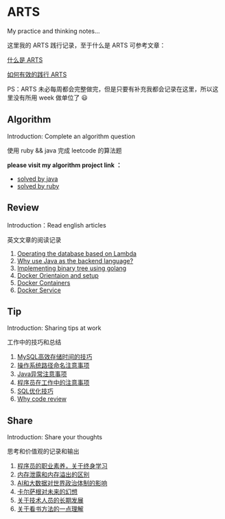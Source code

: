 # ARTS 

My practice and thinking notes...

这里我的 ARTS 践行记录，至于什么是 ARTS 可参考文章：

[什么是 ARTS](https://www.jianshu.com/p/951607ebbba0)

[如何有效的践行 ARTS](https://xbc.me/arts/#什么是arts)

PS：ARTS 未必每周都会完整做完，但是只要有补充我都会记录在这里，所以这里没有所用 week 做单位了 😃

## Algorithm

Introduction: Complete an algorithm question

使用 ruby && java 完成 leetcode 的算法题

**please visit my algorithm project link ：**
* [solved by java](https://github.com/xiao2shiqi/leetcode-java)
* [solved by ruby](https://github.com/xiao2shiqi/leetcode-ruby)

## Review

Introduction：Read english articles

英文文章的阅读记录

1. [Operating the database based on Lambda](https://github.com/xiao2shiqi/ARTS/blob/master/week1/Review.md)
2. [Why use Java as the backend language?](https://github.com/xiao2shiqi/ARTS/blob/master/week2/Review.md)
3. [Implementing binary tree using golang](https://github.com/xiao2shiqi/ARTS/blob/master/week3/Review.md)
4. [Docker Orientaion and setup](https://github.com/xiao2shiqi/ARTS/blob/master/week4/Review.md)
5. [Docker Containers](https://github.com/xiao2shiqi/ARTS/blob/master/week5/Review.md)
6. [Docker Service](https://github.com/xiao2shiqi/ARTS/blob/master/week6/Review.md)

## Tip

Introduction: Sharing tips at work

工作中的技巧和总结

1. [MySQL高效存储时间的技巧](https://github.com/xiao2shiqi/ARTS/blob/master/week1/Tip.md)
2. [操作系统路径命名注意事项](https://github.com/xiao2shiqi/ARTS/blob/master/week2/Tip.md)
3. [Java异常注意事项](https://github.com/xiao2shiqi/ARTS/blob/master/week3/Tip.md)
4. [程序员在工作中的注意事项](https://github.com/xiao2shiqi/ARTS/blob/master/week4/Tip.md)
5. [SQL优化技巧](https://github.com/xiao2shiqi/ARTS/blob/master/week5/Tip.md)
6. [Why code review](https://github.com/xiao2shiqi/ARTS/blob/master/week6/Tip.md)

## Share

Introduction: Share your thoughts

思考和价值观的记录和输出

1. [程序员的职业素养，关于终身学习](https://github.com/xiao2shiqi/ARTS/blob/master/week1/Share.md) 
2. [内存泄露和内存溢出的区别](https://github.com/xiao2shiqi/ARTS/blob/master/week2/Share.md) 
3. [AI和大数据对世界政治体制的影响](https://github.com/xiao2shiqi/ARTS/blob/master/week3/Share.md) 
4. [卡尔萨根对未来的幻想](https://github.com/xiao2shiqi/ARTS/blob/master/week4/Share.md)
5. [关于技术人员的长期发展](https://github.com/xiao2shiqi/ARTS/blob/master/week5/Share.md)
6. [关于看书方法的一点理解](https://github.com/xiao2shiqi/ARTS/blob/master/week6/Share.md)
